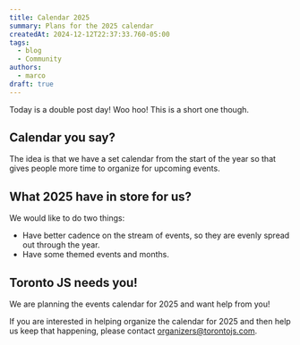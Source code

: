 ```yaml
---
title: Calendar 2025
summary: Plans for the 2025 calendar
createdAt: 2024-12-12T22:37:33.760-05:00
tags:
  - blog
  - Community
authors:
  - marco
draft: true
---
```

Today is a double post day! Woo hoo! This is a short one though.

## Calendar you say?

The idea is that we have a set calendar from the start of the year so that gives people more time to organize for upcoming events.

## What 2025 have in store for us?

We would like to do two things:
- Have better cadence on the stream of events, so they are evenly spread out through the year.
- Have some themed events and months.
## Toronto JS needs you!

We are planning the events calendar for 2025 and want help from you!

If you are interested in helping organize the calendar for 2025 and then help us keep that happening, please contact organizers@torontojs.com.